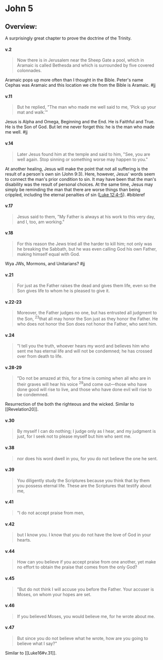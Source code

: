 # John 5

## Overview:
A surprisingly great chapter to prove the doctrine of the Trinity.

#### v.2
>Now there is in Jerusalem near the Sheep Gate a pool, which in Aramaic is called Bethesda and which is surrounded by five covered colonnades.

Aramaic pops up more often than I thought in the Bible. Peter's name Cephas was Aramaic and this location we cite from the Bible is Aramaic.
#jj 

#### v.11
>But he replied, "The man who made me well said to me, 'Pick up your mat and walk.'"

Jesus is Alpha and Omega, Beginning and the End. He is Faithful and True. He is the Son of God. But let me never forget this: he is the man who made me well.
#jj 

#### v.14
>Later Jesus found him at the temple and said to him, "See, you are well again. Stop sinning or something worse may happen to you."

At another healing, Jesus will make the point that not all suffering is the result of a person's own sin (John 9:3). Here, however, Jesus' words seem to connect the man's prior condition to sin. It may have been that the man's disability was the result of personal choices. At the same time, Jesus may simply be reminding the man that there are worse things than being crippled, including the eternal penalties of sin ([Luke 12:4–5](Luke12#v.4-5)).
#bibleref 

#### v.17
>Jesus said to them, "My Father is always at his work to this very day, and I, too, am working."

#### v.18
>For this reason the Jews tried all the harder to kill him; not only was he breaking the Sabbath, but he was even calling God his own Father, making himself equal with God.

Wya JWs, Mormons, and Unitarians?
#jj 

#### v.21
>For just as the Father raises the dead and gives them life, even so the Son gives life to whom he is pleased to give it.

#### v.22-23
>Moreover, the Father judges no one, but has entrusted all judgment to the Son, <sup>23</sup>that all may honor the Son just as they honor the Father. He who does not honor the Son does not honor the Father, who sent him.

#### v.24
>"I tell you the truth, whoever hears my word and believes him who sent me has eternal life and will not be condemned; he has crossed over from death to life.

#### v.28-29
>"Do not be amazed at this, for a time is coming when all who are in their graves will hear his voice <sup>29</sup>and come out—those who have done good will rise to live, and those who have done evil will rise to be condemned.

Resurrection of the both the righteous and the wicked. Similar to [[Revelation20]].

#### v.30
>By myself I can do nothing; I judge only as I hear, and my judgment is just, for I seek not to please myself but him who sent me.

#### v.38
>nor does his word dwell in you, for you do not believe the one he sent.

#### v.39
>You diligently study the Scriptures because you think that by them you possess eternal life. These are the Scriptures that testify about me,

#### v.41
>"I do not accept praise from men,

#### v.42
>but I know you. I know that you do not have the love of God in your hearts.

#### v.44
>How can you believe if you accept praise from one another, yet make no effort to obtain the praise that comes from the only God?

#### v.45
>"But do not think I will accuse you before the Father. Your accuser is Moses, on whom your hopes are set.

#### v.46
>If you believed Moses, you would believe me, for he wrote about me.

#### v.47
>But since you do not believe what he wrote, how are you going to believe what I say?"

Similar to [[Luke16#v.31]].
